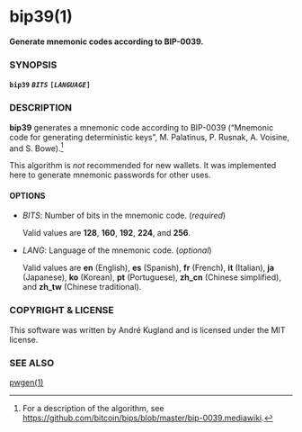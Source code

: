 # bip39(1)
**Generate mnemonic codes according to BIP-0039.**

### SYNOPSIS

  **`bip39`** **<var>`BITS`</var>** **`[`<var>`LANGUAGE`</var>`]`**

### DESCRIPTION

**bip39** generates a mnemonic code according to BIP-0039 (“Mnemonic code
for generating deterministic keys”, M. Palatinus, P. Rusnak, A. Voisine,
and S. Bowe).[^BIP0039]

This algorithm is _not_ recommended for new wallets. It was implemented
here to generate mnemonic passwords for other uses.

#### OPTIONS

  * <var>BITS</var>:
    Number of bits in the mnemonic code. (_required_)
    
    Valid values are **128**, **160**, **192**, **224**, and **256**.

  * <var>LANG</var>:
    Language of the mnemonic code. (_optional_)
    
    Valid values are **en** (English), **es** (Spanish), **fr** (French),
    **it** (Italian), **ja** (Japanese), **ko** (Korean), **pt**
    (Portuguese), **zh_cn** (Chinese simplified), and **zh_tw** (Chinese
    traditional).

### COPYRIGHT & LICENSE

This software was written by André Kugland and is licensed under the MIT license.

### SEE ALSO

[pwgen(1)](https://linux.die.net/man/1/pwgen)

[^BIP0039]: For a description of the algorithm, see https://github.com/bitcoin/bips/blob/master/bip-0039.mediawiki.
